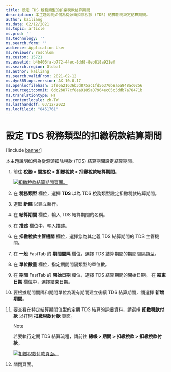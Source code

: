 ```yaml
---
title: 設定 TDS 稅務類型的扣繳稅款結算期間
description: 本主題說明如何為從源頭扣除稅款 (TDS) 結算期間設定結算期間。
author: kailiang
ms.date: 02/12/2021
ms.topic: article
ms.prod: ''
ms.technology: ''
ms.search.form: ''
audience: Application User
ms.reviewer: roschlom
ms.custom: 15721
ms.assetid: b4b406fa-b772-44ec-8dd8-8eb818a921ef
ms.search.region: Global
ms.author: kailiang
ms.search.validFrom: 2021-02-12
ms.dyn365.ops.version: AX 10.0.17
ms.openlocfilehash: 3fe6a21636b3d875ac1fd56370b8a5a848ac0256
ms.sourcegitcommit: 6dc2b877cf8ea9185a07964ec05c5ddb7a78471b
ms.translationtype: HT
ms.contentlocale: zh-TW
ms.lasthandoff: 03/12/2022
ms.locfileid: "8451761"
---
```

# <a name="set-up-withholding-tax-settlement-periods-for-the-tds-tax-type"></a>設定 TDS 稅務類型的扣繳稅款結算期間

[!include [banner](../includes/banner.md)]

本主題說明如何為從源頭扣除稅款 (TDS) 結算期間設定結算期間。

1. 前往 **稅務 \> 間接稅 \> 扣繳稅款 \> 扣繳稅款結算期間**。

    [![扣繳稅款結算期間頁面。](./media/apac-ind-TDS-13.png)](./media/apac-ind-TDS-13.png)

2. 在 **稅務類型** 欄位，選擇 **TDS** 以為 TDS 稅務類型設定扣繳稅款結算期間。
3. 選取 **新建** 以建立新行。
4. 在 **結算期間** 欄位，輸入 TDS 結算期間的名稱。
5. 在 **描述** 欄位中，輸入描述。
6. 在 **扣繳稅款主管機關** 欄位，選擇您為其定義 TDS 結算期間的 TDS 主管機關。
7. 在 **一般** FastTab 的 **期間間隔** 欄位，選擇 TDS 結算期間的期間間隔類型。
8. 在 **單位數量** 欄位，指定期間間隔類型的單位數。
9. 在 **期間** FastTab 的 **開始日期** 欄位，選擇 TDS 結算期間的開始日期。 在 **結束日期** 欄位中，選擇結束日期。
10. 要根據期間間隔和期間單位為現有期間建立後續 TDS 結算期間，請選擇 **新增期間**。
11. 要查看在特定結算期間值型的定期 TDS 結算的詳細資料，請選擇 **扣繳稅款付款** 以打開 **扣繳稅款付款** 頁面。

    > [!NOTE]
    > 若要執行定期 TDS 結算流程，請前往 **總帳 \> 期間 \> 扣繳稅款 \> 扣繳稅款付款**。

    [![扣繳稅款付款頁面。](./media/apac-ind-TDS-15.png)](./media/apac-ind-TDS-15.png)

12. 關閉頁面。
